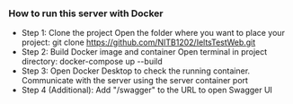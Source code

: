 ### How to run this server with Docker
* Step 1: Clone the project
Open the folder where you want to place your project:
git clone https://github.com/NITB1202/IeltsTestWeb.git
* Step 2: Build Docker image and container
Open terminal in project directory:
docker-compose up --build
* Step 3: Open Docker Desktop to check the running container. Communicate with the server using the server container port
* Step 4 (Additional): Add "/swagger" to the URL to open Swagger UI
